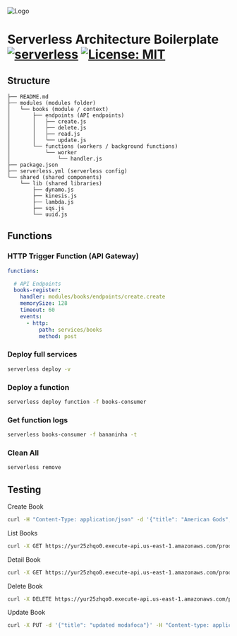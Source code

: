 ![Logo](https://d2f9gqwlnfnjcb.cloudfront.net/blog/wp-content/uploads/2016/05/serverless-framework-logo.png)


# Serverless Architecture Boilerplate [![serverless](http://public.serverless.com/badges/v3.svg)](http://www.serverless.com) [![License: MIT](https://img.shields.io/badge/License-MIT-yellow.svg)](https://opensource.org/licenses/MIT) 


## Structure 

```
├── README.md
├── modules (modules folder)
│   └── books (module / context)
│       ├── endpoints (API endpoints)
│       │   ├── create.js
│       │   ├── delete.js
│       │   ├── read.js
│       │   └── update.js
│       └── functions (workers / background functions)
│           └── worker
│               └── handler.js
├── package.json
├── serverless.yml (serverless config)
└── shared (shared components)
    └── lib (shared libraries)
        ├── dynamo.js
        ├── kinesis.js
        ├── lambda.js
        ├── sqs.js
        └── uuid.js
```

## Functions

### HTTP Trigger Function (API Gateway)

```yml
functions:

  # API Endpoints
  books-register:
    handler: modules/books/endpoints/create.create
    memorySize: 128
    timeout: 60
    events:
      - http:
          path: services/books
          method: post

```

### Deploy full services

```bash
serverless deploy -v
```

### Deploy a function 

```bash
serverless deploy function -f books-consumer
```

### Get function logs

```bash
serverless books-consumer -f bananinha -t
```

### Clean All

```bash
serverless remove
```

## Testing

Create Book

```bash
curl -H "Content-Type: application/json" -d '{"title": "American Gods", "author": "Neil Gaiman", "price": 10.00  }' https://yur25zhqo0.execute-api.us-east-1.amazonaws.com/production/services/books -i
```

List Books


```bash
curl -X GET https://yur25zhqo0.execute-api.us-east-1.amazonaws.com/production/services/books
```

Detail Book 

```bash
curl -X GET https://yur25zhqo0.execute-api.us-east-1.amazonaws.com/production/services/books/456c9e8f-6c50-d656-dc69-dc828c42af65
```

Delete Book 

```bash
curl -X DELETE https://yur25zhqo0.execute-api.us-east-1.amazonaws.com/production/services/books/456c9e8f-6c50-d656-dc69-dc828c42af65 -i 
```

Update Book

```bash
curl -X PUT -d '{"title": "updated modafoca"}' -H "Content-type: application/json" -i https://eusrv4mci5.execute-api.us-east-1.amazonaws.com/production/services/books/bbafdb0c-ee6e-fca0-f224-ed534f5b7766 
```
